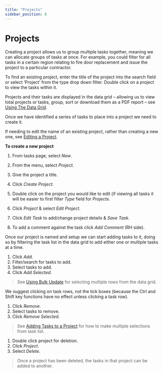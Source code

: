 ```yaml
---
title: "Projects"
sidebar_position: 8
---
```

# Projects

Creating a project allows us to group multiple tasks together, meaning we can allocate groups of tasks at once. For example, you could  filter for all tasks in a certain region relating to fire door replacement and issue the project to a particular contractor.

To find an existing project, enter the title of the project into the search field or select ‘Project’ from the type drop down filter. Double click on a project to view the tasks within it.

Projects and their tasks are displayed in the data grid – allowing us to view total projects or tasks, group, sort or download them as a PDF report – see [Using The Data Grid](a).



Once we have identified a series of tasks to place into a project we need to create it.

If needing to edit the name of an existing project, rather than creating a new one, see [Editing a Project](a).

**To create a new project**

1. From tasks page, select *New*.
1. From the menu, select *Project*.
1. Give the project a title.
1. Click *Create Project*.

1. Double click on the project you would like to edit (if viewing all tasks it will be easier to first filter *Type* field for *Projects*.
1. Click *Project* & select *Edit Project*.
1. Click *Edit Task* to add/change project details & *Save Task*.
1. To add a comment against the task click *Add Comment* (RH side).

Once our project is named and setup we can start adding tasks to it, doing so by filtering the task list in the data grid to add either one or multiple tasks at a time.

1. Click *Add*.
1. Filter/search for tasks to add.
1. Select tasks to add.
1. Click *Add Selected*.

> See [Using Bulk Update](a) for selecting multiple rows from the data grid.

We suggest clicking on task rows, not the tick boxes (because the Ctrl and Shift key functions have no effect unless clicking a task row).

1. Click *Remove*.
1. Select tasks to remove.
1. Click *Remove Selected*.

> See [Adding Tasks to a Project](a) for how to make multiple selections from task list.

1. Double click project for deletion.
1. Click *Project*.
1. Select *Delete*.

> Once a project has been deleted, the tasks in that project can be added to another.
